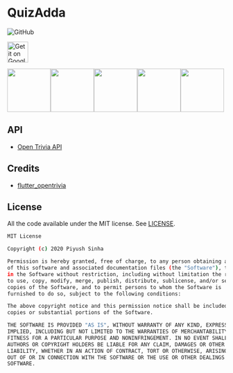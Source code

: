 # QuizAdda
![GitHub](https://img.shields.io/github/license/piyushsinha24/QuizAdda)

<a target="_blank" href='https://play.google.com/store/apps/details?id=devPS.quizadda'><img alt='Get it on Google Play' src='https://goldtonemusicgroup.com/img/goldtone/main-page/news/playstore-badge.png' height='48px'/></a>

<img src="quizadda1.png" width="100"><img src="quizadda2.png" width="100"><img src="quizadda3.png" width="100"><img src="quizadda4.png" width="100"><img 
src="quizadda5.png" width="100">

## API

* [Open Trivia API](https://opentdb.com)

## Credits

* [flutter_opentrivia](https://github.com/lohanidamodar/flutter_opentrivia)

## License

All the code available under the MIT license. See [LICENSE](LICENSE).

```sh
MIT License

Copyright (c) 2020 Piyush Sinha

Permission is hereby granted, free of charge, to any person obtaining a copy
of this software and associated documentation files (the "Software"), to deal
in the Software without restriction, including without limitation the rights
to use, copy, modify, merge, publish, distribute, sublicense, and/or sell
copies of the Software, and to permit persons to whom the Software is
furnished to do so, subject to the following conditions:

The above copyright notice and this permission notice shall be included in all
copies or substantial portions of the Software.

THE SOFTWARE IS PROVIDED "AS IS", WITHOUT WARRANTY OF ANY KIND, EXPRESS OR
IMPLIED, INCLUDING BUT NOT LIMITED TO THE WARRANTIES OF MERCHANTABILITY,
FITNESS FOR A PARTICULAR PURPOSE AND NONINFRINGEMENT. IN NO EVENT SHALL THE
AUTHORS OR COPYRIGHT HOLDERS BE LIABLE FOR ANY CLAIM, DAMAGES OR OTHER
LIABILITY, WHETHER IN AN ACTION OF CONTRACT, TORT OR OTHERWISE, ARISING FROM,
OUT OF OR IN CONNECTION WITH THE SOFTWARE OR THE USE OR OTHER DEALINGS IN THE
SOFTWARE.
```

